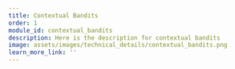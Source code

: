 ```yaml
---
title: Contextual Bandits
order: 1
module_id: contextual_bandits
description: Here is the description for contextual bandits
image: assets/images/technical_details/contextual_bandits.png
learn_more_link: ''
---
```

